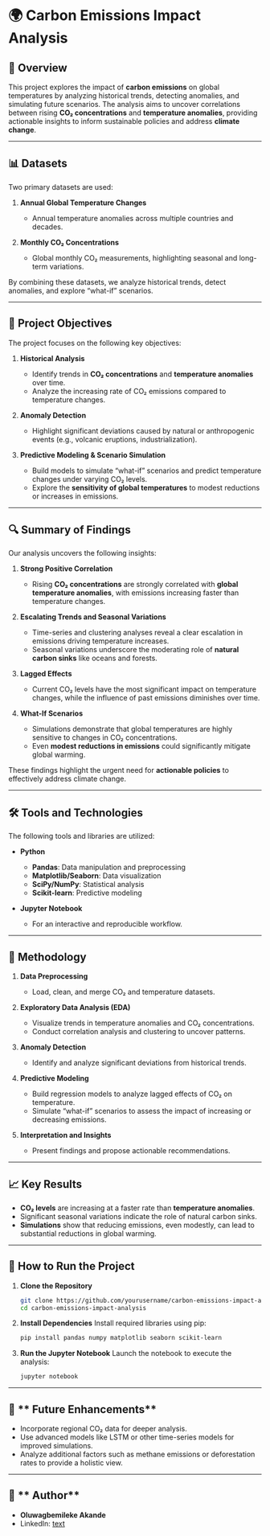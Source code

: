 # 🌍 **Carbon Emissions Impact Analysis**

## 📑 **Overview**

This project explores the impact of **carbon emissions** on global temperatures by analyzing historical trends, detecting anomalies, and simulating future scenarios. The analysis aims to uncover correlations between rising **CO₂ concentrations** and **temperature anomalies**, providing actionable insights to inform sustainable policies and address **climate change**.

---

## 📊 **Datasets**

Two primary datasets are used:

1. **Annual Global Temperature Changes**

   - Annual temperature anomalies across multiple countries and decades.

2. **Monthly CO₂ Concentrations**
   - Global monthly CO₂ measurements, highlighting seasonal and long-term variations.

By combining these datasets, we analyze historical trends, detect anomalies, and explore “what-if” scenarios.

---

## 🚀 **Project Objectives**

The project focuses on the following key objectives:

1. **Historical Analysis**

   - Identify trends in **CO₂ concentrations** and **temperature anomalies** over time.
   - Analyze the increasing rate of CO₂ emissions compared to temperature changes.

2. **Anomaly Detection**

   - Highlight significant deviations caused by natural or anthropogenic events (e.g., volcanic eruptions, industrialization).

3. **Predictive Modeling & Scenario Simulation**
   - Build models to simulate “what-if” scenarios and predict temperature changes under varying CO₂ levels.
   - Explore the **sensitivity of global temperatures** to modest reductions or increases in emissions.

---

## 🔍 **Summary of Findings**

Our analysis uncovers the following insights:

1. **Strong Positive Correlation**

   - Rising **CO₂ concentrations** are strongly correlated with **global temperature anomalies**, with emissions increasing faster than temperature changes.

2. **Escalating Trends and Seasonal Variations**

   - Time-series and clustering analyses reveal a clear escalation in emissions driving temperature increases.
   - Seasonal variations underscore the moderating role of **natural carbon sinks** like oceans and forests.

3. **Lagged Effects**

   - Current CO₂ levels have the most significant impact on temperature changes, while the influence of past emissions diminishes over time.

4. **What-If Scenarios**
   - Simulations demonstrate that global temperatures are highly sensitive to changes in CO₂ concentrations.
   - Even **modest reductions in emissions** could significantly mitigate global warming.

These findings highlight the urgent need for **actionable policies** to effectively address climate change.

---

## 🛠️ **Tools and Technologies**

The following tools and libraries are utilized:

- **Python**

  - **Pandas**: Data manipulation and preprocessing
  - **Matplotlib/Seaborn**: Data visualization
  - **SciPy/NumPy**: Statistical analysis
  - **Scikit-learn**: Predictive modeling

- **Jupyter Notebook**
  - For an interactive and reproducible workflow.

---

## 🔧 **Methodology**

1. **Data Preprocessing**

   - Load, clean, and merge CO₂ and temperature datasets.

2. **Exploratory Data Analysis (EDA)**

   - Visualize trends in temperature anomalies and CO₂ concentrations.
   - Conduct correlation analysis and clustering to uncover patterns.

3. **Anomaly Detection**

   - Identify and analyze significant deviations from historical trends.

4. **Predictive Modeling**

   - Build regression models to analyze lagged effects of CO₂ on temperature.
   - Simulate “what-if” scenarios to assess the impact of increasing or decreasing emissions.

5. **Interpretation and Insights**
   - Present findings and propose actionable recommendations.

---

## 📈 **Key Results**

- **CO₂ levels** are increasing at a faster rate than **temperature anomalies**.
- Significant seasonal variations indicate the role of natural carbon sinks.
- **Simulations** show that reducing emissions, even modestly, can lead to substantial reductions in global warming.

---

## 🧩 **How to Run the Project**

1. **Clone the Repository**
   ```bash
   git clone https://github.com/yourusername/carbon-emissions-impact-analysis.git
   cd carbon-emissions-impact-analysis
   ```
2. **Install Dependencies**
   Install required libraries using pip:
   ```bash
   pip install pandas numpy matplotlib seaborn scikit-learn
   ```
3. **Run the Jupyter Notebook**
   Launch the notebook to execute the analysis:
   ```bash
   jupyter notebook
   ```

---

## 🌱 ** Future Enhancements**

- Incorporate regional CO₂ data for deeper analysis.
- Use advanced models like LSTM or other time-series models for improved simulations.
- Analyze additional factors such as methane emissions or deforestation rates to provide a holistic view.

---

## 👤 ** Author**

- **Oluwagbemileke Akande**
- LinkedIn: [text](https://www.linkedin.com/in/leke-akande)
